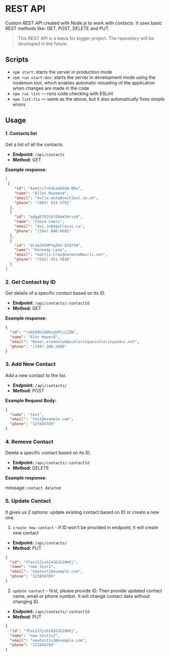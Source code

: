 # REST API
Custom REST API created with Node.js to work with contacts. It uses basic REST methods like: GET, POST, DELETE and PUT.

>This REST API is a basis for bigger project. The repository will be developed in the future.

## Scripts

- `npm start`: starts the server in production mode
- `npm run start:dev`: starts the server in development mode using the nodemon tool, which enables automatic reloading of the application when changes are made in the code
- `npm run lint` — runs code checking with ESLint
- `npm lint:fix` — same as the above, but it also automatically fixes simple errors

## Usage

#### 1. Contacts list
Get a list of all the contacts.

- **Endpoint:** `/api/contacts`
- **Method:** GET

**Example response:**

```json
[
 {
    "id": "AeHIrLTr6JkxGE6SN-0Rw",
    "name": "Allen Raymond",
    "email": "nulla.ante@vestibul.co.uk",
    "phone": "(992) 914-3792"
  },
  {
    "id": "qdggE76Jtbfd9eWJHrssH",
    "name": "Chaim Lewis",
    "email": "dui.in@egetlacus.ca",
    "phone": "(294) 840-6685"
  },
  {
    "id": "drsAJ4SHPYqZeG-83QTVW",
    "name": "Kennedy Lane",
    "email": "mattis.Cras@nonenimMauris.net",
    "phone": "(542) 451-7038"
  }
]
```

### 2. Get Contact by ID
Get details of a specific contact based on its ID.

- **Endpoint:** `/api/contacts/:contactId`
- **Method:** GET

**Example response:**

```json
{
  "id": "rsKkOQUi80UsgVPCcLZZW",
  "name": "Alec Howard",
  "email": "Donec.elementum@scelerisquescelerisquedui.net",
  "phone": "(748) 206-2688"
}
```

### 3. Add New Contact
Add a new contact to the list.

- **Endpoint:** `/api/contacts/`
- **Method:** POST

**Example Request Body:**

```json
{
  "name": "test",
  "email": "test@example.com",
  "phone": "123456789"
}
```

### 4. Remove Contact
Delete a specific contact based on its ID.

- **Endpoint:** `/api/contacts/:contactId`
- **Method:** DELETE

**Example response:**

message: `contact deleted`

### 5. Update Contact
It gives us 2 options: update existing contact based on ID or create a new one.

1. `create new contact` - if ID won't be provided in endpoint, it will create new contact
- **Endpoint:** `/api/contacts/`
- **Method:** PUT

```json
{
  "id": "fFas123jvh141G2CG9HVj",
  "name": "new test1",
  "email": "newtest1@example.com",
  "phone": "123456789"
}
```

2. `update contact` - first, please provide ID. Then provide updated contact name, email or phone number. It will change contact data without changing ID.
- **Endpoint:** `/api/contacts/:contactId`
- **Method:** PUT

```json
{
  "id": "fFas123jvh141G2CG9HVj",
  "name": "new test1v2",
  "email": "newtest1v2@example.com",
  "phone": "123456789"
}
```




